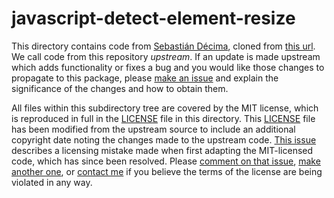 javascript-detect-element-resize
================================

This directory contains code from [Sebastián Décima](https://github.com/sdecima), cloned from [this url](https://github.com/sdecima/javascript-detect-element-resize). We call code from this repository *upstream*. If an update is made upstream which adds functionality or fixes a bug and you would like those changes to propagate to this package, please [make an issue](https://github.com/cosmicexplorer/detect-element-resize/issues/new) and explain the significance of the changes and how to obtain them.

All files within this subdirectory tree are covered by the MIT license, which is reproduced in full in the [LICENSE](LICENSE) file in this directory. This [LICENSE](LICENSE) file has been modified from the upstream source to include an additional copyright date noting the changes made to the upstream code. [This issue](https://github.com/cosmicexplorer/detect-element-resize/issues/2) describes a licensing mistake made when first adapting the MIT-licensed code, which has since been resolved. Please [comment on that issue](https://github.com/cosmicexplorer/detect-element-resize/issues/2), [make another one](https://github.com/cosmicexplorer/detect-element-resize/issues/new), or [contact me](https://github.com/cosmicexplorer) if you believe the terms of the license are being violated in any way.
